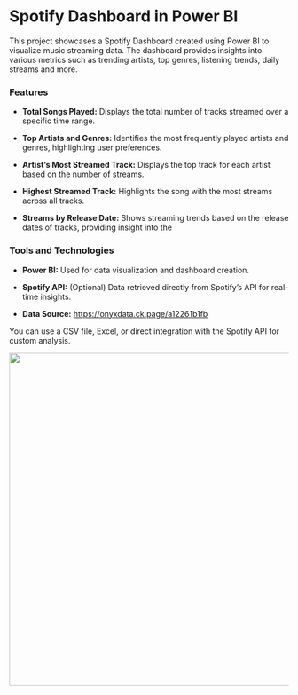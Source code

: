 # Spotify Dashboard in Power BI

This project showcases a Spotify Dashboard created using Power BI to visualize music streaming data. 
The dashboard provides insights into various metrics such as trending artists, top genres, listening trends, daily streams and more.

### Features

- **Total Songs Played:** Displays the total number of tracks streamed over a specific time range.

- **Top Artists and Genres:** Identifies the most frequently played artists and genres, highlighting user preferences.

- **Artist’s Most Streamed Track:** Displays the top track for each artist based on the number of streams.

- **Highest Streamed Track:** Highlights the song with the most streams across all tracks.

- **Streams by Release Date:** Shows streaming trends based on the release dates of tracks, providing insight into the
  

### Tools and Technologies

- **Power BI:** Used for data visualization and dashboard creation.

- **Spotify API:** (Optional) Data retrieved directly from Spotify’s API for real-time insights.

- **Data Source:** https://onyxdata.ck.page/a12261b1fb 

You can use a CSV file, Excel, or direct integration with the Spotify API for custom analysis.


<img src="https://github.com/user-attachments/assets/7492d132-aa6b-4b34-a12b-999e06bdb744" width="600"/>

